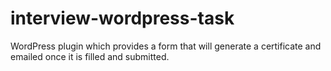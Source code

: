 # interview-wordpress-task
WordPress plugin which provides a form that will generate a certificate and emailed once it is filled and submitted.
